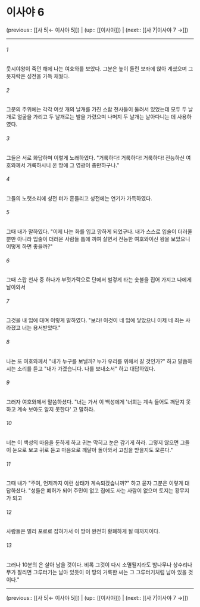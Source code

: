 # 이사야 6

(previous:: [[사 5|← 이사야 5]]) | (up:: [[이사야]]) | (next:: [[사 7|이사야 7 →]])

***




###### 1 

웃시야왕이 죽던 해에 나는 여호와를 보았다. 그분은 높이 들린 보좌에 앉아 계셨으며 그 옷자락은 성전을 가득 채웠다. 



###### 2 

그분의 주위에는 각각 여섯 개의 날개를 가진 스랍 천사들이 둘러서 있었는데 모두 두 날개로 얼굴을 가리고 두 날개로는 발을 가렸으며 나머지 두 날개는 날아다니는 데 사용하였다. 



###### 3 

그들은 서로 화답하며 이렇게 노래하였다. "거룩하다! 거룩하다! 거룩하다! 전능하신 여호와께서 거룩하시니 온 땅에 그 영광이 충만하구나." 



###### 4 

그들의 노랫소리에 성전 터가 흔들리고 성전에는 연기가 가득하였다. 



###### 5 

그때 내가 말하였다. "이제 나는 화를 입고 망하게 되었구나. 내가 스스로 입술이 더러울 뿐만 아니라 입술이 더러운 사람들 틈에 끼여 살면서 전능한 여호와이신 왕을 보았으니 어떻게 하면 좋을까?" 



###### 6 

그때 스랍 천사 중 하나가 부젓가락으로 단에서 벌겋게 타는 숯불을 집어 가지고 나에게 날아와서 



###### 7 

그것을 내 입에 대며 이렇게 말하였다. "보라! 이것이 네 입에 닿았으니 이제 네 죄는 사라졌고 너는 용서받았다." 



###### 8 

나는 또 여호와께서 "내가 누구를 보낼까? 누가 우리를 위해서 갈 것인가?" 하고 말씀하시는 소리를 듣고 "내가 가겠습니다. 나를 보내소서" 하고 대답하였다. 



###### 9 

그러자 여호와께서 말씀하셨다. "너는 가서 이 백성에게 '너희는 계속 들어도 깨닫지 못하고 계속 보아도 알지 못한다' 고 말하라. 



###### 10 

너는 이 백성의 마음을 둔하게 하고 귀는 막히고 눈은 감기게 하라. 그렇지 않으면 그들이 눈으로 보고 귀로 듣고 마음으로 깨달아 돌아와서 고침을 받을지도 모른다." 



###### 11 

그때 내가 "주여, 언제까지 이런 상태가 계속되겠습니까?" 하고 묻자 그분은 이렇게 대답하셨다. "성들은 폐허가 되어 주민이 없고 집에도 사는 사람이 없으며 토지는 황무지가 되고 



###### 12 

사람들은 멀리 포로로 잡혀가서 이 땅이 완전히 황폐하게 될 때까지이다. 



###### 13 

그러나 10분의 은 살아 남을 것이다. 비록 그것이 다시 소멸될지라도 밤나무나 상수리나무가 잘리면 그루터기는 남아 있듯이 이 땅의 거룩한 씨는 그 그루터기처럼 남아 있을 것이다."

***

(previous:: [[사 5|← 이사야 5]]) | (up:: [[이사야]]) | (next:: [[사 7|이사야 7 →]])
